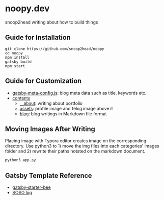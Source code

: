 # noopy.dev

snoop2head writing about how to build things

## Guide for Installation

```shell
git clone https://github.com/snoop2head/noopy
cd noopy
npm install
gatsby build
npm start
```

## Guide for Customization

* [gatsby-meta-config.js](./gatsby-meta-config.js): blog meta data such as title, keywords etc.
* [contents](./contents)
  * [__about](./contents/about): writing about portfolio
  * [assets](./contents/assets): profile image and felog image above it
  * [blog](./contents/blog): blog writings in Markdown file format

## Moving Images After Writing

Placing image with Typora editor creates image on the corresponding directory. Use python3 to 1) move the img files into each categories' images folder and 2) rewrite their paths notated on the markdown document.

```python
python3 app.py
```

## Gatsby Template Reference

* [gatsby-starter-bee](https://github.com/JaeYeopHan/gatsby-starter-bee)
* [SOSO log](https://github.com/SoYoung210/SOSO)

